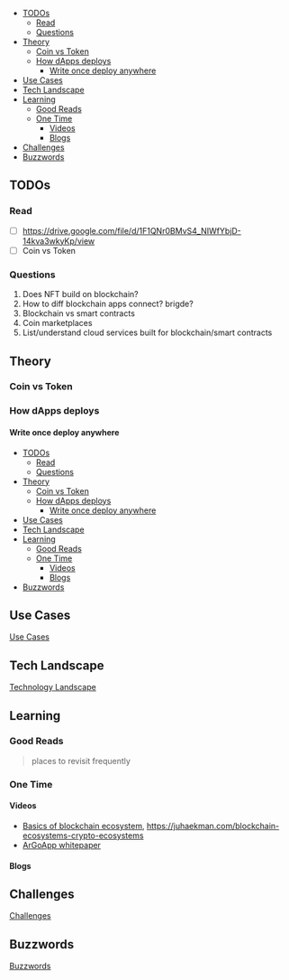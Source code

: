 - [TODOs](#todos)
  - [Read](#read)
  - [Questions](#questions)
- [Theory](#theory)
  - [Coin vs Token](#coin-vs-token)
  - [How dApps deploys](#how-dapps-deploys)
    - [Write once deploy anywhere](#write-once-deploy-anywhere)
- [Use Cases](#use-cases)
- [Tech Landscape](#tech-landscape)
- [Learning](#learning)
  - [Good Reads](#good-reads)
  - [One Time](#one-time)
    - [Videos](#videos)
    - [Blogs](#blogs)
- [Challenges](#challenges)
- [Buzzwords](#buzzwords)

## TODOs

### Read

- [ ] https://drive.google.com/file/d/1F1QNr0BMvS4_NIWfYbjD-14kva3wkyKp/view
- [ ] Coin vs Token

### Questions 

1. Does NFT build on blockchain?
2. How to diff blockchain apps connect? brigde?
3. Blockchain vs smart contracts
4. Coin marketplaces
5. List/understand cloud services built for blockchain/smart contracts

## Theory

### Coin vs Token
### How dApps deploys

#### Write once deploy anywhere

- [TODOs](#todos)
  - [Read](#read)
  - [Questions](#questions)
- [Theory](#theory)
  - [Coin vs Token](#coin-vs-token)
  - [How dApps deploys](#how-dapps-deploys)
    - [Write once deploy anywhere](#write-once-deploy-anywhere)
- [Use Cases](#use-cases)
- [Tech Landscape](#tech-landscape)
- [Learning](#learning)
  - [Good Reads](#good-reads)
  - [One Time](#one-time)
    - [Videos](#videos)
    - [Blogs](#blogs)
- [Buzzwords](#buzzwords)
  
## Use Cases

[Use Cases](./use-cases.md)

## Tech Landscape

[Technology Landscape](./tech-ecosystem.md)

## Learning

### Good Reads

> places to revisit frequently

### One Time

#### Videos

- [Basics of blockchain ecosystem](https://www.youtube.com/watch?v=jE5gihGbvKs&t=88s), https://juhaekman.com/blockchain-ecosystems-crypto-ecosystems
- [ArGoApp whitepaper](https://drive.google.com/file/d/1F1QNr0BMvS4_NIWfYbjD-14kva3wkyKp/view)

#### Blogs

## Challenges 

[Challenges](./challenges.md)

## Buzzwords

[Buzzwords](./buzzwords.md)
